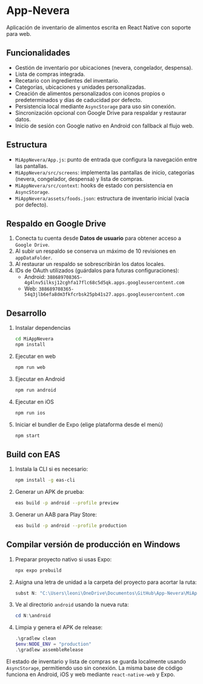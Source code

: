 # App-Nevera

Aplicación de inventario de alimentos escrita en React Native con soporte para web.

## Funcionalidades
- Gestión de inventario por ubicaciones (nevera, congelador, despensa).
- Lista de compras integrada.
- Recetario con ingredientes del inventario.
- Categorías, ubicaciones y unidades personalizadas.
- Creación de alimentos personalizados con iconos propios o predeterminados y días de caducidad por defecto.
- Persistencia local mediante `AsyncStorage` para uso sin conexión.
- Sincronización opcional con Google Drive para respaldar y restaurar datos.
- Inicio de sesión con Google nativo en Android con fallback al flujo web.

## Estructura
- `MiAppNevera/App.js`: punto de entrada que configura la navegación entre las pantallas.
- `MiAppNevera/src/screens`: implementa las pantallas de inicio, categorías (nevera, congelador, despensa) y lista de compras.
- `MiAppNevera/src/context`: hooks de estado con persistencia en `AsyncStorage`.
- `MiAppNevera/assets/foods.json`: estructura de inventario inicial (vacía por defecto).

## Respaldo en Google Drive
1. Conecta tu cuenta desde **Datos de usuario** para obtener acceso a `Google Drive`.
2. Al subir un respaldo se conserva un máximo de 10 revisiones en `appDataFolder`.
3. Al restaurar un respaldo se sobrescribirán los datos locales.
4. IDs de OAuth utilizados (guárdalos para futuras configuraciones):
   - Android: `388689708365-4g4lnv5ilksj12cghfa17flc68c5d5qk.apps.googleusercontent.com`
   - Web: `388689708365-54q3jlb6efa8dm3fkfcrbsk25pb41s27.apps.googleusercontent.com`

## Desarrollo
1. Instalar dependencias
   ```bash
   cd MiAppNevera
   npm install
   ```
2. Ejecutar en web
   ```bash
   npm run web
   ```
3. Ejecutar en Android
   ```bash
   npm run android
   ```
4. Ejecutar en iOS
   ```bash
   npm run ios
   ```
5. Iniciar el bundler de Expo (elige plataforma desde el menú)
   ```bash
   npm start
   ```

## Build con EAS
1. Instala la CLI si es necesario:
   ```bash
   npm install -g eas-cli
   ```
2. Generar un APK de prueba:
   ```bash
   eas build -p android --profile preview
   ```
3. Generar un AAB para Play Store:
   ```bash
   eas build -p android --profile production
   ```

## Compilar versión de producción en Windows

1. Preparar proyecto nativo si usas Expo:
   ```bash
   npx expo prebuild
   ```
2. Asigna una letra de unidad a la carpeta del proyecto para acortar la ruta:
   ```powershell
   subst N: "C:\Users\leoni\OneDrive\Documentos\GitHub\App-Nevera\MiAppNevera"
   ```
3. Ve al directorio `android` usando la nueva ruta:
   ```powershell
   cd N:\android
   ```
4. Limpia y genera el APK de release:
   ```powershell
   .\gradlew clean
   $env:NODE_ENV = "production"
   .\gradlew assembleRelease
   ```

El estado de inventario y lista de compras se guarda localmente usando `AsyncStorage`,
permitiendo uso sin conexión. La misma base de código funciona en Android, iOS y web
mediante `react-native-web` y Expo.
